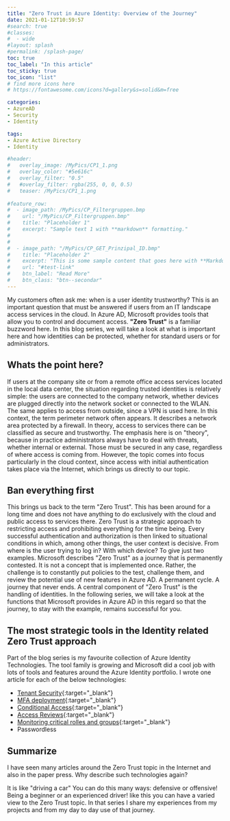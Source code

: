 ```yaml
---
title: "Zero Trust in Azure Identity: Overview of the Journey"
date: 2021-01-12T10:59:57
#search: true
#classes:
#  - wide
#layout: splash
#permalink: /splash-page/
toc: true
toc_label: "In this article"
toc_sticky: true
toc_icon: "list"
# find more icons here
# https://fontawesome.com/icons?d=gallery&s=solid&m=free

categories:
- AzureAD
- Security
- Identity

tags:
- Azure Active Directory
- Identity

#header:
#   overlay_image: /MyPics/CP1_1.png
#   overlay_color: "#5e616c"
#   overlay_filter: "0.5"
#   #overlay_filter: rgba(255, 0, 0, 0.5)
#   teaser: /MyPics/CP1_1.png
   
#feature_row:
#  - image_path: /MyPics/CP_Filtergruppen.bmp
#    url: "/MyPics/CP_Filtergruppen.bmp"
#    title: "Placeholder 1"
#    excerpt: "Sample text 1 with **markdown** formatting."
#
#
#  - image_path: "/MyPics/CP_GET_Prinzipal_ID.bmp"
#    title: "Placeholder 2"
#    excerpt: "This is some sample content that goes here with **Markdown** formatting."
#    url: "#test-link"
#    btn_label: "Read More"
#    btn_class: "btn--secondar"
---
```


My customers often ask me: when is a user identity trustworthy? This is an important question that must be answered if users from an IT landscape access services in the cloud. In Azure AD, Microsoft provides tools that allow you to control and document access.
**"Zero Trust"** is a familiar buzzword here. In this blog series, we will take a look at what is important here and how identities can be protected, whether for standard users or for administrators.

## Whats the point here?

If users at the company site or from a remote office access services located in the local data center, the situation regarding trusted identities is relatively simple: the users are connected to the company network, whether devices are plugged directly into the network socket or connected to the WLAN. The same applies to access from outside, since a VPN is used here. In this context, the term perimeter network often appears. It describes a network area protected by a firewall. In theory, access to services there can be classified as secure and trustworthy.
The emphasis here is on "theory", because in practice administrators always have to deal with threats, whether internal or external. Those must be secured in any case, regardless of where access is coming from. However, the topic comes into focus particularly in the cloud context, since access with initial authentication takes place via the Internet, which brings us directly to our topic.

## Ban everything first

This brings us back to the term "Zero Trust". This has been around for a long time and does not have anything to do exclusively with the cloud and public access to services there. Zero Trust is a strategic approach to restricting access and prohibiting everything for the time being. Every successful authentication and authorization is then linked to situational conditions in which, among other things, the user context is decisive. From where is the user trying to log in? With which device? To give just two examples. Microsoft describes "Zero Trust" as a journey that is permanently contested. It is not a concept that is implemented once. Rather, the challenge is to constantly put policies to the test, challenge them, and review the potential use of new features in Azure AD. A permanent cycle. A journey that never ends. A central component of "Zero Trust" is the handling of identities. In the following series, we will take a look at the functions that Microsoft provides in Azure AD in this regard so that the journey, to stay with the example, remains successful for you.



## The most strategic tools in the Identity related Zero Trust approach

Part of the blog series is my favourite collection of Azure Identity Technologies. The tool family is growing and Microsoft did a cool job with lots of tools and features around the Azure Identity portfolio. I wrote one article for each of the below technologies:

- [Tenant Security](https://nothingbutcloud.net/azuread/security/identity/ZeroTrust-Tenant-Security/){:target="_blank"}
- [MFA deployment](https://nothingbutcloud.net/azuread/security/identity/ZeroTrust-MFA/){:target="_blank"}
- [Conditional Access](https://nothingbutcloud.net/azuread/security/identity/ZeroTrust-CA/){:target="_blank"}
- [Access Reviews](https://nothingbutcloud.net/azuread/security/identity/ZeroTrust-AR/){:target="_blank"}
- [Monitoring critical rolles and groups](https://nothingbutcloud.net/azuread/security/identity/ZeroTrust-Monitoring/){:target="_blank"}
- Passwordless


## Summarize

I have seen many articles around the Zero Trust topic in the Internet and also in the paper press. Why describe such technologies again?

It is like "driving a car" You can do this many ways: defensive or offensive! Being a beginner or an experienced driver! like this you can have a varied view to the Zero Trust topic. In that series I share my experiences from my projects and from my day to day use of that journey. 

